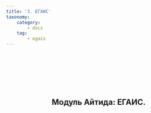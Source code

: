 ```yaml
---
title: '3. ЕГАИС'
taxonomy:
    category:
        - docs
    tag:
        - egais
---
```


<div class="raw-html-embed">
	<h2 style="text-align: center;">&nbsp;</h2>
	<h2 style="text-align: center;">&nbsp;</h2>
	<h2 style="text-align: center;">Модуль Айтида: ЕГАИС.</h2>
</div>
